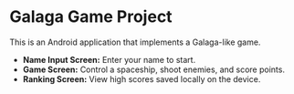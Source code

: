 # Galaga Game Project

This is an Android application that implements a Galaga-like game.

- **Name Input Screen:** Enter your name to start.
- **Game Screen:** Control a spaceship, shoot enemies, and score points.
- **Ranking Screen:** View high scores saved locally on the device.